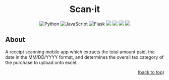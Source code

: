 <h1 align="center">Scan·it</h1>

<p align="center">
  <img src="https://img.shields.io/badge/Flutter-%2302569B.svg?style=for-the-badge&logo=Flutter&logoColor=white" alt="Python">
  <img src="https://img.shields.io/badge/dart-%230175C2.svg?style=for-the-badge&logo=dart&logoColor=white" alt="JavaScript">
  <img src="https://img.shields.io/badge/opencv-%23white.svg?style=for-the-badge&logo=opencv&logoColor=white" alt="Flask">
  <img src = "https://img.shields.io/badge/firebase-%23039BE5.svg?style=for-the-badge&logo=firebase">
  <img src = "https://img.shields.io/badge/python-3670A0?style=for-the-badge&logo=python&logoColor=ffdd54">
  <img src = "https://img.shields.io/badge/flask-%23000.svg?style=for-the-badge&logo=flask&logoColor=white">
  <img src = "https://img.shields.io/badge/numpy-%23013243.svg?style=for-the-badge&logo=numpy&logoColor=white">
</p>

## About
A receipt scanning mobile app which extracts the total amount paid, the date in the MM/DD/YYYY format, and determines the overall tax category of the purchase to upload onto excel.
<p align="right">(<a href="#readme-top">back to top</a>)</p>
